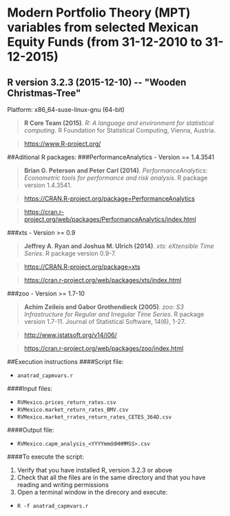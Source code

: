 # Modern Portfolio Theory (MPT) variables from selected Mexican Equity Funds (from 31-12-2010 to 31-12-2015)

## R version 3.2.3 (2015-12-10) -- "Wooden Christmas-Tree"
Platform: x86_64-suse-linux-gnu (64-bit)
>**R Core Team (2015)**. *R: A language and environment for statistical computing*. R Foundation for Statistical Computing, Vienna, Austria.

>https://www.R-project.org/

##Aditional R packages:
###PerformanceAnalytics - Version == 1.4.3541
>**Brian G. Peterson and Peter Carl (2014)**. *PerformanceAnalytics: Econometric tools for performance and risk analysis*. R package version 1.4.3541.

>https://CRAN.R-project.org/package=PerformanceAnalytics

>https://cran.r-project.org/web/packages/PerformanceAnalytics/index.html

###xts - Version >= 0.9
>**Jeffrey A. Ryan and Joshua M. Ulrich (2014)**. *xts: eXtensible Time Series*. R package version 0.9-7.

>https://CRAN.R-project.org/package=xts

>https://cran.r-project.org/web/packages/xts/index.html

###zoo - Version >= 1.7-10
>**Achim Zeileis and Gabor Grothendieck (2005)**. *zoo: S3 Infrastructure for Regular and Irregular Time Series*. R package version 1.7-11. Journal of Statistical Software, 14(6), 1-27.

>http://www.jstatsoft.org/v14/i06/

>https://cran.r-project.org/web/packages/zoo/index.html

##Execution instructions
####Script file:
* `anatrad_capmvars.r`

####Input files:
* `RVMexico.prices_return_rates.csv`
* `RVMexico.market_return_rates_BMV.csv`
* `RVMexico.market_rrates_return_rates_CETES_364D.csv`

####Output file:
* `RVMexico.capm_analysis_<YYYYmmddHHMMSS>.csv`

####To execute the script:

1. Verify that you have installed R, version 3.2.3 or above
2. Check that all the files are in the same directory and that you have reading and writing permissions
3. Open a terminal window in the direcory and execute:
  * `R -f anatrad_capmvars.r`
